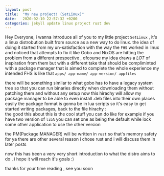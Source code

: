 ```yaml
---
layout: post
title:  "My new project! (SetLinux)"
date:   2020-02-10 22:57:32 +0200
categories: jekyll update linux project rust dev
---
```

Hey Everyone,
i wanna introduce all of you to my little project `SetLinux` , it's a linux distrobution built from source as a new way to do linux.
the idea of doing it started from my un-satisfaction with the way the `FHS` worked in linux and noticed that attempts to fix it like
Gobo and NixOS are hitting the problem from a different prespective ,
ofcourse my idea draws a *LOT* of inspiration from them but with a different take that should be compliminted with a package manager
that is aimed to complete the whole experience
my intended FHS is like that
``
	apps/
		app-name/
			app-version/
				appfiles
``


there will be something similar to what gobo has to have a legacy system tree so that you can run binaries directly when downloading them 
without patching them and without any setup 
now this hirachy will allow my package manager to be able to even install .deb files into their own places easily
the package format is gonna be in lua scripts so it's easy to get started writing packages,
back to the file hirachy :  
the good this about this is the cool stuff you can do like for example 
if you have two version of ``libA`` you can set one as being the default while lock some other application to use the other version

the PM(Package MANAGER) will be written in `rust` so that's memory safety for ya 
there are other several reason i chose rust and i will discuss them in later posts 

now this has been a very very short introduction to what the distro aims to do , i hope it will reach it's goals :)



thanks for your time reading , see you soon

